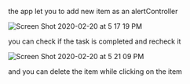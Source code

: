 
the app let you to add new item as an alertController

![Screen Shot 2020-02-20 at 5 17 19 PM](https://user-images.githubusercontent.com/47069606/74948775-6daf5c00-5405-11ea-959f-0609bd91bc9c.png)


you can check if the task is completed and recheck it 

![Screen Shot 2020-02-20 at 5 21 09 PM](https://user-images.githubusercontent.com/47069606/74948910-9e8f9100-5405-11ea-9620-4bb469149a9b.png)

and you can delete the item while clicking on the item
